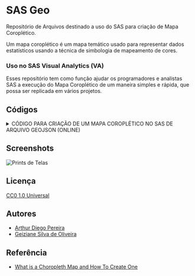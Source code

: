 
# SAS Geo

Repositório de Arquivos destinado a uso do SAS para criação de Mapa Coroplético.

Um mapa coroplético é um mapa temático usado para representar dados estatísticos usando a técnica de simbologia de mapeamento de cores.

### Uso no SAS Visual Analytics (VA)

Esses repositório tem como função ajudar os programadores e analistas SAS a execução do Mapa Coroplético de um maneira simples e rápida, que possa ser replicada em vários projetos.

## Códigos
<details>
<summary>CÓDIGO PARA CRIAÇÃO DE UM MAPA COROPLÉTICO NO SAS DE ARQUIVO GEOJSON (ONLINE)</summary>
	
```sas
/* CÓDIGO PARA CRIAÇÃO DE UM MAPA COROPLÉTICO NO SAS DE ARQUIVO GEOJSON (ONLINE) */
/* Versão: 1.3 */
/* Status: Finalizada */
/* Autor: Arthur Diego Pereira */
/* Projetos utilizados: -- */
/* Contribuição: Geiziane Silva de Oliveira */
/*  */
/*  */
/*  */
/* Fazer o Download do Arquivo GeoJSON do Github */
filename mapa temp;

proc http
	url="https://raw.githubusercontent.com/artYYDP/geodata-br/master/geojson/geojs-32-mun.json"
	method="GET"
	out=mapa;
run;

/* Ler o Arquivo GeoJSON usando a Biblioteca JSON */
libname jsonlib json fileref=mapa;

/* Examinar a Estrutura do GeoJSON */
proc contents data=jsonlib._all_;
run;

/* Unir as tabelas */
data map_data;
    merge jsonlib.features_properties 
          jsonlib.features_geometry (keep=ordinal_features ordinal_geometry type);
    by ordinal_features;
run;

/* Preparar os dados para o gráfico GMAP */
data map_data;
    merge map_data
          jsonlib.geometry_coordinates;
    by ordinal_geometry;
run;

/* Preparar os dados para a Plotagem */
data plot_data (drop=element1 element2);
    set map_data;
    x = element1;
    y = element2;
    i = 1;
    output;
run;

/* Plotar o gráfico */
proc gmap data=plot_data map=plot_data;
    id name;
    choro name / nolegend levels=1;
run;

/* Adicionar sequencia */
data plot_data;
set plot_data;
seqno=_n_;
run;

%macro sas_load_data_cas(incaslib=,casdata=,data=,outcaslib=, casout=);
/* Deleta a tabela da memória */
proc casutil;
droptable incaslib = "&outcaslib." casdata = "&casdata." quiet;
run;

/* Carrega tabela no CAS*/
proc casutil;
  load data=&data. casout="&casout." outcaslib=&outcaslib. replace;
quit;

/* Salva uma copia da tabela na memória [OPCIONAL]  */
/* proc casutil ; */
/* save  casdata = "&casdata." incaslib = "&incaslib." replace */
/* casout="&casout..sashdat" outcaslib="&outcaslib."; */
/* quit; */

/* Promove a tabela (disponível para todos os usuário acesso ao servidor) */
proc casutil;
promote incaslib = "&outcaslib." casdata = "&casdata."
outcaslib = "&outcaslib." casout = "&casout.";
quit;
%mend sas_load_data_cas;
%sas_load_data_cas(incaslib=Public,casdata=MAPA_ES,data=geo.regions_shapefile,outcaslib=Public, casout=MAPA_ES)
```
</details>

## Screenshots

![Prints de Telas](https://encrypted-tbn0.gstatic.com/images?q=tbn:ANd9GcQisH2hE8VFQ-U6j6ROFEahfAEDo-8OJTs8qA&s)


## Licença

[CC0 1.0 Universal](https://creativecommons.org/publicdomain/zero/1.0/deed.en)


## Autores

- [Arthur Diego Pereira](https://www.linkedin.com/in/arthurdiegopereira/)
- [Geiziane Silva de Oliveira](https://www.linkedin.com/in/geiziane-oliveira-0a5882110/)

## Referência

 - [What is a Choropleth Map and How To Create One](https://venngage.com/blog/choropleth-map/)

